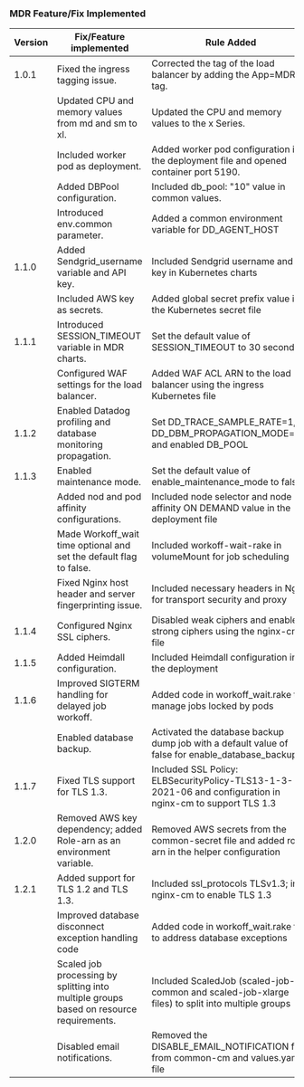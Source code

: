 ### MDR Feature/Fix Implemented

| Version          | Fix/Feature implemented                                                                 | Rule Added              |
|------------------|-----------------------------------------------------------------------------------------|-----------------------  |
| 1.0.1            | Fixed the ingress tagging issue.                                                        |Corrected the tag of the load balancer by adding the App=MDR tag.|
|                  | Updated CPU and memory values from md and sm to xl.                                     |Updated the CPU and memory values to the x Series.|
|                  | Included worker pod as deployment.                                                      |Added worker pod configuration in the deployment file and opened container port 5190.|
|                  | Added DBPool configuration.                                                             |Included db_pool: "10" value in common values.|
|                  | Introduced env.common parameter.                                                        |Added a common environment variable for DD_AGENT_HOST| 
| 1.1.0            | Added Sendgrid_username variable and API key.                                           |Included Sendgrid username and API key in Kubernetes charts|
|                  | Included AWS key as secrets.                                                            |Added global secret prefix value in the Kubernetes secret file|                   
|  1.1.1           | Introduced SESSION_TIMEOUT variable in MDR charts.                                      |Set the default value of SESSION_TIMEOUT to 30 seconds|
|                  | Configured WAF settings for the load balancer.                                          |Added WAF ACL ARN to the load balancer using the ingress Kubernetes file|
|  1.1.2           | Enabled Datadog profiling and database monitoring propagation.                          |Set DD_TRACE_SAMPLE_RATE=1, DD_DBM_PROPAGATION_MODE=full, and enabled DB_POOL|
|  1.1.3           | Enabled maintenance mode.                                                               |Set the default value of enable_maintenance_mode to false|
|                  | Added nod and pod affinity configurations.                                              |Included node selector and node affinity ON DEMAND value in the deployment file|
|                  | Made Workoff_wait time optional and set the default flag to false.                      |Included workoff-wait-rake in volumeMount for job scheduling|
|                  | Fixed Nginx host header and server fingerprinting issue.                                |Included necessary headers in Nginx for transport security and proxy|
|  1.1.4           | Configured Nginx SSL ciphers.                                                           |Disabled weak ciphers and enabled strong ciphers using the nginx-cm file|
|  1.1.5           | Added Heimdall configuration.                                                           |Included Heimdall configuration in the deployment|
|  1.1.6           | Improved SIGTERM handling for delayed job workoff.                                      |Added code in workoff_wait.rake to manage jobs locked by pods|        
|                  | Enabled database backup.                                                                |Activated the database backup dump job with a default value of false for enable_database_backup|
|  1.1.7           | Fixed TLS support for TLS 1.3.                                                          |Included SSL Policy: ELBSecurityPolicy-TLS13-1-3-2021-06 and configuration in nginx-cm to support TLS 1.3|
|  1.2.0           | Removed AWS key dependency; added Role-arn as an environment variable.                  |Removed AWS secrets from the common-secret file and added role-arn in the helper configuration|
|  1.2.1           | Added support for TLS 1.2 and TLS 1.3.                                                  |Included ssl_protocols TLSv1.3; in nginx-cm to enable TLS 1.3|
|                  | Improved database disconnect exception handling code                                    |Added code in workoff_wait.rake file to address database exceptions|
|                  | Scaled job processing by splitting into multiple groups based on resource requirements. |Included ScaledJob (scaled-job-common and scaled-job-xlarge files) to split into multiple groups|
|                  | Disabled email notifications.                                                           |Removed the DISABLE_EMAIL_NOTIFICATION flag from common-cm and values.yaml file|








